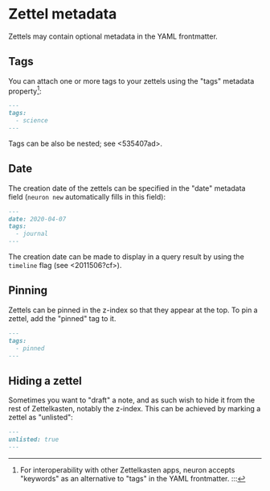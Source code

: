 # Zettel metadata

Zettels may contain optional metadata in the YAML frontmatter.

## Tags

You can attach one or more tags to your zettels using the "tags" metadata property[^kw]:

```markdown
---
tags:
  - science
---
```

Tags can be also be nested; see <535407ad>. 

[^kw]: For interoperability with other Zettelkasten apps, neuron accepts "keywords" as an alternative to "tags" in the YAML frontmatter.
:::

## Date

The creation date of the zettels can be specified in the "date" metadata field (`neuron new` automatically fills in this field):

```markdown
---
date: 2020-04-07
tags:
  - journal
---
```

The creation date can be made to display in a query result by using the `timeline` flag (see <2011506?cf>).

## Pinning

Zettels can be pinned in the z-index so that they appear at the top. To pin a zettel, add the "pinned" tag to it.

```markdown
---
tags:
  - pinned 
---
```

## Hiding a zettel

Sometimes you want to "draft" a note, and as such wish to hide it from the rest of Zettelkasten, notably the z-index. This can be achieved by marking a zettel as "unlisted":

```markdown
---
unlisted: true 
---
```
